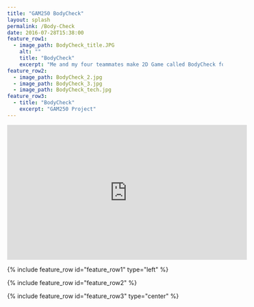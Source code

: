 ```yaml
---
title: "GAM250 BodyCheck"
layout: splash
permalink: /Body-Check
date: 2016-07-28T15:38:00
feature_row1:
  - image_path: BodyCheck_title.JPG
    alt: ""
    title: "BodyCheck"
    excerpt: "Me and my four teammates make 2D Game called BodyCheck for Gam250 final project. It takes 2 semester to finish, 1 for make custom engine using FMOD, OpenGL, another for making game"
feature_row2:
  - image_path: BodyCheck_2.jpg
  - image_path: BodyCheck_3.jpg
  - image_path: BodyCheck_tech.jpg
feature_row3:
  - title: "BodyCheck"
    excerpt: "GAM250 Project"
---
```

<iframe width="560" height="315" src="https://www.youtube.com/embed/XRJpCyVH-ns" title="YouTube video player" frameborder="0" allow="accelerometer; autoplay; clipboard-write; encrypted-media; gyroscope; picture-in-picture" allowfullscreen></iframe>

{% include feature_row id="feature_row1" type="left" %}

{% include feature_row id="feature_row2" %}

{% include feature_row id="feature_row3" type="center" %}
